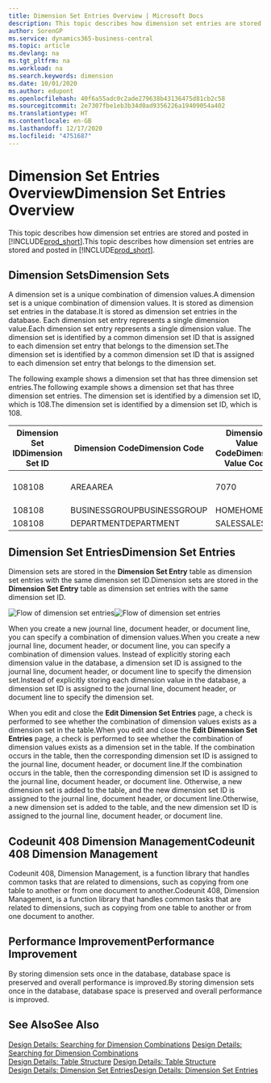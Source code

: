 ```yaml
---
title: Dimension Set Entries Overview | Microsoft Docs
description: This topic describes how dimension set entries are stored and posted in Dynamcis 365.
author: SorenGP
ms.service: dynamics365-business-central
ms.topic: article
ms.devlang: na
ms.tgt_pltfrm: na
ms.workload: na
ms.search.keywords: dimension
ms.date: 10/01/2020
ms.author: edupont
ms.openlocfilehash: 40f6a55adc0c2ade279638b43136475d81cb2c58
ms.sourcegitcommit: 2e7307fbe1eb3b34d0ad9356226a19409054a402
ms.translationtype: HT
ms.contentlocale: en-GB
ms.lasthandoff: 12/17/2020
ms.locfileid: "4751687"
---
```

# <a name="dimension-set-entries-overview"></a><span data-ttu-id="26cd6-103">Dimension Set Entries Overview</span><span class="sxs-lookup"><span data-stu-id="26cd6-103">Dimension Set Entries Overview</span></span>
<span data-ttu-id="26cd6-104">This topic describes how dimension set entries are stored and posted in [!INCLUDE[prod_short](includes/prod_short.md)].</span><span class="sxs-lookup"><span data-stu-id="26cd6-104">This topic describes how dimension set entries are stored and posted in [!INCLUDE[prod_short](includes/prod_short.md)].</span></span>  

## <a name="dimension-sets"></a><span data-ttu-id="26cd6-105">Dimension Sets</span><span class="sxs-lookup"><span data-stu-id="26cd6-105">Dimension Sets</span></span>  
<span data-ttu-id="26cd6-106">A dimension set is a unique combination of dimension values.</span><span class="sxs-lookup"><span data-stu-id="26cd6-106">A dimension set is a unique combination of dimension values.</span></span> <span data-ttu-id="26cd6-107">It is stored as dimension set entries in the database.</span><span class="sxs-lookup"><span data-stu-id="26cd6-107">It is stored as dimension set entries in the database.</span></span> <span data-ttu-id="26cd6-108">Each dimension set entry represents a single dimension value.</span><span class="sxs-lookup"><span data-stu-id="26cd6-108">Each dimension set entry represents a single dimension value.</span></span> <span data-ttu-id="26cd6-109">The dimension set is identified by a common dimension set ID that is assigned to each dimension set entry that belongs to the dimension set.</span><span class="sxs-lookup"><span data-stu-id="26cd6-109">The dimension set is identified by a common dimension set ID that is assigned to each dimension set entry that belongs to the dimension set.</span></span>  

<span data-ttu-id="26cd6-110">The following example shows a dimension set that has three dimension set entries.</span><span class="sxs-lookup"><span data-stu-id="26cd6-110">The following example shows a dimension set that has three dimension set entries.</span></span> <span data-ttu-id="26cd6-111">The dimension set is identified by a dimension set ID, which is 108.</span><span class="sxs-lookup"><span data-stu-id="26cd6-111">The dimension set is identified by a dimension set ID, which is 108.</span></span>  

|<span data-ttu-id="26cd6-112">Dimension Set ID</span><span class="sxs-lookup"><span data-stu-id="26cd6-112">Dimension Set ID</span></span>|<span data-ttu-id="26cd6-113">Dimension Code</span><span class="sxs-lookup"><span data-stu-id="26cd6-113">Dimension Code</span></span>|<span data-ttu-id="26cd6-114">Dimension Value Code</span><span class="sxs-lookup"><span data-stu-id="26cd6-114">Dimension Value Code</span></span>|<span data-ttu-id="26cd6-115">Dimension Value Name</span><span class="sxs-lookup"><span data-stu-id="26cd6-115">Dimension Value Name</span></span>|  
|----------------------|--------------------|--------------------------|--------------------------|  
|<span data-ttu-id="26cd6-116">108</span><span class="sxs-lookup"><span data-stu-id="26cd6-116">108</span></span>|<span data-ttu-id="26cd6-117">AREA</span><span class="sxs-lookup"><span data-stu-id="26cd6-117">AREA</span></span>|<span data-ttu-id="26cd6-118">70</span><span class="sxs-lookup"><span data-stu-id="26cd6-118">70</span></span>|<span data-ttu-id="26cd6-119">America North</span><span class="sxs-lookup"><span data-stu-id="26cd6-119">America North</span></span>|  
|<span data-ttu-id="26cd6-120">108</span><span class="sxs-lookup"><span data-stu-id="26cd6-120">108</span></span>|<span data-ttu-id="26cd6-121">BUSINESSGROUP</span><span class="sxs-lookup"><span data-stu-id="26cd6-121">BUSINESSGROUP</span></span>|<span data-ttu-id="26cd6-122">HOME</span><span class="sxs-lookup"><span data-stu-id="26cd6-122">HOME</span></span>|<span data-ttu-id="26cd6-123">Home</span><span class="sxs-lookup"><span data-stu-id="26cd6-123">Home</span></span>|  
|<span data-ttu-id="26cd6-124">108</span><span class="sxs-lookup"><span data-stu-id="26cd6-124">108</span></span>|<span data-ttu-id="26cd6-125">DEPARTMENT</span><span class="sxs-lookup"><span data-stu-id="26cd6-125">DEPARTMENT</span></span>|<span data-ttu-id="26cd6-126">SALES</span><span class="sxs-lookup"><span data-stu-id="26cd6-126">SALES</span></span>|<span data-ttu-id="26cd6-127">Sales</span><span class="sxs-lookup"><span data-stu-id="26cd6-127">Sales</span></span>|  

## <a name="dimension-set-entries"></a><span data-ttu-id="26cd6-128">Dimension Set Entries</span><span class="sxs-lookup"><span data-stu-id="26cd6-128">Dimension Set Entries</span></span>  
<span data-ttu-id="26cd6-129">Dimension sets are stored in the **Dimension Set Entry** table as dimension set entries with the same dimension set ID.</span><span class="sxs-lookup"><span data-stu-id="26cd6-129">Dimension sets are stored in the **Dimension Set Entry** table as dimension set entries with the same dimension set ID.</span></span>  

<span data-ttu-id="26cd6-130">![Flow of dimension set entries](media/dimensionentrynav7.png "Flow of dimension set entries")</span><span class="sxs-lookup"><span data-stu-id="26cd6-130">![Flow of dimension set entries](media/dimensionentrynav7.png "Flow of dimension set entries")</span></span>  

<span data-ttu-id="26cd6-131">When you create a new journal line, document header, or document line, you can specify a combination of dimension values.</span><span class="sxs-lookup"><span data-stu-id="26cd6-131">When you create a new journal line, document header, or document line, you can specify a combination of dimension values.</span></span> <span data-ttu-id="26cd6-132">Instead of explicitly storing each dimension value in the database, a dimension set ID is assigned to the journal line, document header, or document line to specify the dimension set.</span><span class="sxs-lookup"><span data-stu-id="26cd6-132">Instead of explicitly storing each dimension value in the database, a dimension set ID is assigned to the journal line, document header, or document line to specify the dimension set.</span></span>  

<span data-ttu-id="26cd6-133">When you edit and close the **Edit Dimension Set Entries** page, a check is performed to see whether the combination of dimension values exists as a dimension set in the table.</span><span class="sxs-lookup"><span data-stu-id="26cd6-133">When you edit and close the **Edit Dimension Set Entries** page, a check is performed to see whether the combination of dimension values exists as a dimension set in the table.</span></span> <span data-ttu-id="26cd6-134">If the combination occurs in the table, then the corresponding dimension set ID is assigned to the journal line, document header, or document line.</span><span class="sxs-lookup"><span data-stu-id="26cd6-134">If the combination occurs in the table, then the corresponding dimension set ID is assigned to the journal line, document header, or document line.</span></span> <span data-ttu-id="26cd6-135">Otherwise, a new dimension set is added to the table, and the new dimension set ID is assigned to the journal line, document header, or document line.</span><span class="sxs-lookup"><span data-stu-id="26cd6-135">Otherwise, a new dimension set is added to the table, and the new dimension set ID is assigned to the journal line, document header, or document line.</span></span>

## <a name="codeunit-408-dimension-management"></a><span data-ttu-id="26cd6-136">Codeunit 408 Dimension Management</span><span class="sxs-lookup"><span data-stu-id="26cd6-136">Codeunit 408 Dimension Management</span></span>
<span data-ttu-id="26cd6-137">Codeunit 408, Dimension Management, is a function library that handles common tasks that are related to dimensions, such as copying from one table to another or from one document to another.</span><span class="sxs-lookup"><span data-stu-id="26cd6-137">Codeunit 408, Dimension Management, is a function library that handles common tasks that are related to dimensions, such as copying from one table to another or from one document to another.</span></span>

## <a name="performance-improvement"></a><span data-ttu-id="26cd6-138">Performance Improvement</span><span class="sxs-lookup"><span data-stu-id="26cd6-138">Performance Improvement</span></span>  
<span data-ttu-id="26cd6-139">By storing dimension sets once in the database, database space is preserved and overall performance is improved.</span><span class="sxs-lookup"><span data-stu-id="26cd6-139">By storing dimension sets once in the database, database space is preserved and overall performance is improved.</span></span>  

## <a name="see-also"></a><span data-ttu-id="26cd6-140">See Also</span><span class="sxs-lookup"><span data-stu-id="26cd6-140">See Also</span></span>  
<span data-ttu-id="26cd6-141">[Design Details: Searching for Dimension Combinations](design-details-searching-for-dimension-combinations.md) </span><span class="sxs-lookup"><span data-stu-id="26cd6-141">[Design Details: Searching for Dimension Combinations](design-details-searching-for-dimension-combinations.md) </span></span>  
<span data-ttu-id="26cd6-142">[Design Details: Table Structure](design-details-table-structure.md) </span><span class="sxs-lookup"><span data-stu-id="26cd6-142">[Design Details: Table Structure](design-details-table-structure.md) </span></span>  
[<span data-ttu-id="26cd6-143">Design Details: Dimension Set Entries</span><span class="sxs-lookup"><span data-stu-id="26cd6-143">Design Details: Dimension Set Entries</span></span>](design-details-dimension-set-entries.md)   

